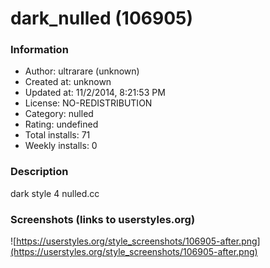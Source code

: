 # dark_nulled (106905)

### Information
- Author: ultrarare (unknown)
- Created at: unknown
- Updated at: 11/2/2014, 8:21:53 PM
- License: NO-REDISTRIBUTION
- Category: nulled
- Rating: undefined
- Total installs: 71
- Weekly installs: 0


### Description
dark style 4 nulled.cc


### Screenshots (links to userstyles.org)
![https://userstyles.org/style_screenshots/106905-after.png](https://userstyles.org/style_screenshots/106905-after.png)


